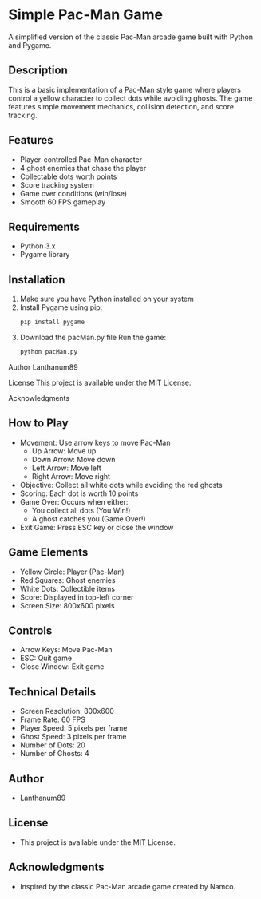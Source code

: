 # Simple Pac-Man Game

A simplified version of the classic Pac-Man arcade game built with Python and Pygame.

## Description

This is a basic implementation of a Pac-Man style game where players control a yellow character to collect dots while avoiding ghosts. The game features simple movement mechanics, collision detection, and score tracking.

## Features

- Player-controlled Pac-Man character
- 4 ghost enemies that chase the player
- Collectable dots worth points
- Score tracking system
- Game over conditions (win/lose)
- Smooth 60 FPS gameplay

## Requirements

- Python 3.x
- Pygame library

## Installation

1. Make sure you have Python installed on your system
2. Install Pygame using pip:
   ```bash
   pip install pygame

3. Download the pacMan.py file
Run the game:
   ```bash
   python pacMan.py

Author
Lanthanum89 

License
This project is available under the MIT License.

Acknowledgments
## How to Play
- Movement: Use arrow keys to move Pac-Man
  - Up Arrow: Move up
  - Down Arrow: Move down
  - Left Arrow: Move left
  - Right Arrow: Move right
- Objective: Collect all white dots while avoiding the red ghosts
- Scoring: Each dot is worth 10 points
- Game Over: Occurs when either:
  - You collect all dots (You Win!)
  - A ghost catches you (Game Over!)
- Exit Game: Press ESC key or close the window

## Game Elements
- Yellow Circle: Player (Pac-Man)
- Red Squares: Ghost enemies
- White Dots: Collectible items
- Score: Displayed in top-left corner
- Screen Size: 800x600 pixels

## Controls
- Arrow Keys: Move Pac-Man
- ESC: Quit game
- Close Window: Exit game

## Technical Details
- Screen Resolution: 800x600
- Frame Rate: 60 FPS
- Player Speed: 5 pixels per frame
- Ghost Speed: 3 pixels per frame
- Number of Dots: 20
- Number of Ghosts: 4

## Author
- Lanthanum89

## License
- This project is available under the MIT License.

## Acknowledgments
- Inspired by the classic Pac-Man arcade game created by Namco.
